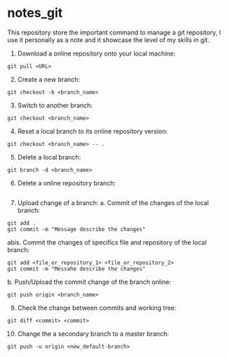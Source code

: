 # notes_git
This repository store the important command to manage a git repository, I use it personally as a note and it showcase the level of my skills in git.

1. Download a online repository onto your local machine:
```
git pull <URL>
```
2. Create a new branch:
```
git checkout -b <branch_name>
```
3. Switch to another branch:
```
git checkout <branch_name>
```
4. Reset a local branch to its online repository version:
```
git checkout <branch_name> -- .
```
5. Delete a local branch:
```
git branch -d <branch_name>
```
6. Delete a online repository branch:
```
```
7. Upload change of a branch:
  a. Commit of the changes of the local branch:
```
git add .
git commit -m "Message describe the changes"
```
  abis. Commit the changes of specifics file and repository of the local branch:
```
git add <file_or_repository_1> <file_or_repository_2>
git commit -m "Messahe describe the changes"
```  
  b. Push/Upload the commit change of the branch online:
```
git push origin <branch_name>
```
9. Check the change between commits and working tree:
```
git diff <commit> <commit>
```
10. Change the a secondary branch to a master branch:
```
git push -u origin <new_default-branch>
```

